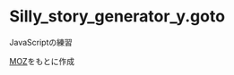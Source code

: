 # Silly_story_generator_y.goto
JavaScriptの練習

[MOZ](https://developer.mozilla.org/ja/docs/Learn/JavaScript/First_steps/Silly_story_generator)をもとに作成
